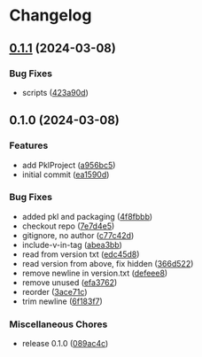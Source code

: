 # Changelog

## [0.1.1](https://github.com/chrisvander/pkl-biome/compare/v0.1.0...v0.1.1) (2024-03-08)


### Bug Fixes

* scripts ([423a90d](https://github.com/chrisvander/pkl-biome/commit/423a90da089038900ca2e07a976c5952ed747d59))

## 0.1.0 (2024-03-08)


### Features

* add PklProject ([a956bc5](https://github.com/chrisvander/pkl-biome/commit/a956bc5e6edf2363e130ce336bb037bf6b0fd1a4))
* initial commit ([ea1590d](https://github.com/chrisvander/pkl-biome/commit/ea1590d22f0a0d14008e0abb31589156f823b042))


### Bug Fixes

* added pkl and packaging ([4f8fbbb](https://github.com/chrisvander/pkl-biome/commit/4f8fbbbd854cd2a7a0dcf719095af5f0b35dd6f2))
* checkout repo ([7e7d4e5](https://github.com/chrisvander/pkl-biome/commit/7e7d4e5c642c93ff9df2d0413582a214d7d194cf))
* gitignore, no author ([c77c42d](https://github.com/chrisvander/pkl-biome/commit/c77c42dc2438b2e7b7fdfa5b097dcd1d715bb32e))
* include-v-in-tag ([abea3bb](https://github.com/chrisvander/pkl-biome/commit/abea3bbe15ece0f880f1495f86f8cbcb1a653187))
* read from version txt ([edc45d8](https://github.com/chrisvander/pkl-biome/commit/edc45d87093d9adf637ca6a293bb0a72bd721035))
* read version from above, fix hidden ([366d522](https://github.com/chrisvander/pkl-biome/commit/366d522cc62802aaed31bbd9b22775ac6ff28f8c))
* remove newline in version.txt ([defeee8](https://github.com/chrisvander/pkl-biome/commit/defeee825c7312ac2580d1368915e5c562441855))
* remove unused ([efa3762](https://github.com/chrisvander/pkl-biome/commit/efa37624f622c14ca0662fc29e742602e476dd78))
* reorder ([3ace71c](https://github.com/chrisvander/pkl-biome/commit/3ace71c8cd1d6d26c54a2ad29ccf1962dab4826d))
* trim newline ([6f183f7](https://github.com/chrisvander/pkl-biome/commit/6f183f72421cc8e474564a25ab80f7bd25173f30))


### Miscellaneous Chores

* release 0.1.0 ([089ac4c](https://github.com/chrisvander/pkl-biome/commit/089ac4c73e778d778edda12cee1e78da107376f7))
